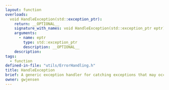 ```yaml
---
layout: function
overloads:
  void HandleException(std::exception_ptr):
    return: __OPTIONAL__
    signature_with_names: void HandleException(std::exception_ptr eptr)
    arguments:
      - name: eptr
        type: std::exception_ptr
        description: __OPTIONAL__
    description:
tags:
  - function
defined-in-file: "utils/ErrorHandling.h"
title: HandleException
brief: A generic exception handler for catching exceptions that may occur from the interaction with libraries that are not part of the project.
owner: gwjensen
---
```

